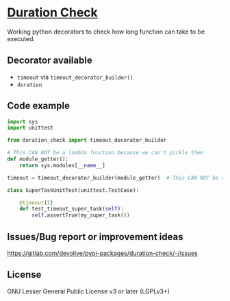 # [Duration Check](https://pypi.org/project/duration-check/)
Working python decorators to check how long function can take to be executed.


## Decorator available
- `timeout` via `timeout_decorator_builder()`
- `duration`

## Code example
```python
import sys
import unittest

from duration_check import timeout_decorator_builder

# This CAN NOT be a lambda function because we can't pickle them
def module_getter():
    return sys.modules[__name__]

timeout = timeout_decorator_builder(module_getter)  # This CAN NOT be a lambda function because we can't pickle them

class SuperTaskUnitTest(unittest.TestCase):

    @timeout(2)
    def test_timeout_super_task(self):
        self.assertTrue(my_super_task())
```

## Issues/Bug report or improvement ideas
https://gitlab.com/devolive/pypi-packages/duration-check/-/issues


## License
GNU Lesser General Public License v3 or later (LGPLv3+)
